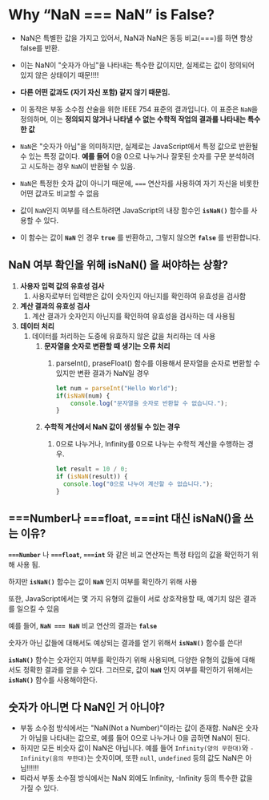 # Why “NaN === NaN” is False?

- NaN은 특별한 값을 가지고 있어서, NaN과 NaN은 동등 비교(===)를 하면 항상 false를 반환.
- 이는 NaN이 "숫자가 아님"을 나타내는 특수한 값이지만, 실제로는 값이 정의되어 있지 않은 상태이기 때문!!!!
- **다른 어떤 값과도 (자기 자신 포함) 같지 않기 때문임.**
- 이 동작은 부동 소수점 산술을 위한 IEEE 754 표준의 결과입니다. 이 표준은 `NaN`을 정의하며,
  이는 **정의되지 않거나 나타낼 수 없는 수학적 작업의 결과를 나타내는 특수한 값**
- `NaN`은 "숫자가 아님"을 의미하지만, 실제로는 JavaScript에서 특정 값으로 반환될 수 있는 특정 값이다.
  **예를 들어** 0을 0으로 나누거나 잘못된 숫자를 구문 분석하려고 시도하는 경우 `NaN`이 반환될 수 있음.

- `NaN`은 특정한 숫자 값이 아니기 때문에, `===` 연산자를 사용하여 자기 자신을 비롯한 어떤 값과도 비교할 수 없음

- 값이 `NaN`인지 여부를 테스트하려면 JavaScript의 내장 함수인 **`isNaN()`** 함수를 사용할 수 있다.
- 이 함수는 값이 **`NaN`** 인 경우 **`true`** 를 반환하고, 그렇지 않으면 **`false`** 를 반환합니다.

## **NaN 여부 확인을 위해 isNaN() 을 써야하는 상황?**

1. **사용자 입력 값의 유효성 검사**
   1. 사용자로부터 입력받은 값이 숫자인지 아닌지를 확인하여 유효성을 검사함
2. **계산 결과의 유효성 검사**
   1. 계산 결과가 숫자인지 아닌지를 확인하여 유효성을 검사하는 데 사용됨
3. **데이터 처리**
   1. 데이터를 처리하는 도중에 유효하지 않은 값을 처리하는 데 사용
      1. **문자열을 숫자로 변환할 때 생기는 오류 처리**
         1. parseInt(), praseFloat() 함수를 이용해서 문자열을 순자로 변환할 수 있지만 변환 결과가 NaN일 경우

            ```jsx
            let num = parseInt("Hello World");
            if(isNaN(num) {
            	console.log("문자열을 숫자로 반환할 수 없습니다.");
            }
            ```
      2. **수학적 계산에서 NaN 값이 생성될 수 있는 경우**
         1. 0으로 나누거나, Infinity를 0으로 나누는 수학적 계산을 수행하는 경우.

            ```jsx
            let result = 10 / 0;
            if (isNaN(result)) {
              console.log("0으로 나누어 계산할 수 없습니다.");
            }
            ```

## **===Number나 ===float, ===int 대신 isNaN()을 쓰는 이유?**

**`===Number`** 나 **`===float`**, **`===int`** 와 같은 비교 연산자는
특정 타입의 값을 확인하기 위해 사용 됨.

하지만 **`isNaN()`** 함수는 값이 **`NaN`** 인지 여부를 확인하기 위해 사용

또한, JavaScript에서는 몇 가지 유형의 값들이 서로 상호작용할 때, 예기치 않은 결과를 일으킬 수 있음

예를 들어, **`NaN === NaN`** 비교 연산의 결과는 **`false`**

숫자가 아닌 값들에 대해서도 예상되는 결과를 얻기 위해서 **`isNaN()`** 함수를 쓴다!

**`isNaN()`** 함수는 숫자인지 여부를 확인하기 위해 사용되며, 다양한 유형의 값들에 대해서도 정확한 결과를 얻을 수 있다. 그러므로, 값이 **`NaN`** 인지 여부를 확인하기 위해서는 **`isNaN()`** 함수를 사용해야한다.

## **숫자가 아니면 다 NaN인 거 아니야?**

- 부동 소수점 방식에서는 "NaN(Not a Number)"이라는 값이 존재함.
  NaN은 숫자가 아님을 나타내는 값으로, 예를 들어 0으로 나누거나 0을 곱하면 NaN이 된다.
- 하지만 모든 비숫자 값이 NaN은 아닙니다.
  예를 들어 `Infinity(양의 무한대)`와 `-Infinity(음의 무한대)`는 숫자이며, 또한 `null`, `undefined` 등의 값도 NaN은 아님!!!!!!
- 따라서 부동 소수점 방식에서는 NaN 외에도 Infinity, -Infinity 등의 특수한 값을 가질 수 있다.
